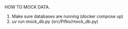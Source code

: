 HOW TO MOCK DATA.

1. Make sure databases are running (docker compose up)
2. uv run mock_db.py (src/Pifko/mock_db.py)